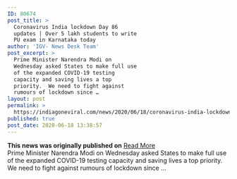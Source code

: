 ```yaml
---
ID: 80674
post_title: >
  Coronavirus India lockdown Day 86
  updates | Over 5 lakh students to write
  PU exam in Karnataka today
author: 'IGV- News Desk Team'
post_excerpt: >
  Prime Minister Narendra Modi on
  Wednesday asked States to make full use
  of the expanded COVID-19 testing
  capacity and saving lives a top
  priority.  We need to fight against
  rumours of lockdown since …
layout: post
permalink: >
  https://indiagoneviral.com/news/2020/06/18/coronavirus-india-lockdown-day-86-updates-over-5-lakh-students-to-write-pu-exam-in-karnataka-today/80674/india-gone-viral/
published: true
post_date: 2020-06-18 13:38:57
---
```

<b>This news was originally published on</b> <a href="https://www.thehindu.com/news/national/india-coronavirus-lockdown-june-18-2020-live-updates/article31857073.ece" class="button purchase" rel="nofollow noopener noreferrer" target="_blank">Read More</a> <br/>Prime Minister Narendra Modi on Wednesday asked States to make full use of the expanded COVID-19 testing capacity and saving lives a top priority.  We need to fight against rumours of lockdown since …